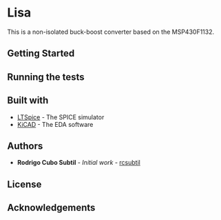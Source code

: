 # Lisa

This is a non-isolated buck-boost converter based on the MSP430F1132.

## Getting Started

## Running the tests

## Built with

* [LTSpice](http://www.linear.com/designtools/software/#LTspice) - The SPICE simulator
* [KiCAD](http://kicad-pcb.org/) - The EDA software 

## Authors

* **Rodrigo Cubo Subtil** - *Initial work* - [rcsubtil](https://github.com/rcsubtil)

## License

## Acknowledgements



